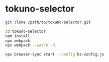 # tokuno-selector

```bash
git clone /path/to/tokuno-selector.git

cd tokuno-selector
npm install
npx webpack
npx webpack --watch -d
```

```bash
npx browser-sync start --config bs-config.js
```